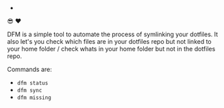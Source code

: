 -

😎 ❤️

DFM is a simple tool to automate the process of symlinking your dotfiles. It
also let's you check which files are in your dotfiles repo but not linked to
your home folder / check whats in your home folder but not in the dotfiles repo.

Commands are:

* `dfm status`
* `dfm sync`
* `dfm missing`

